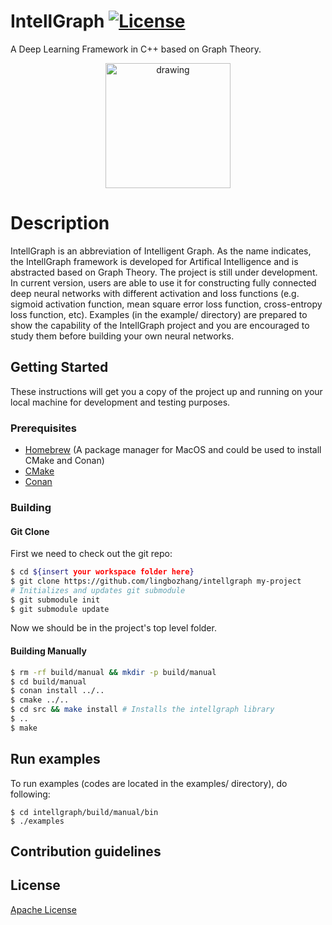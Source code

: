 # IntellGraph [![License](https://img.shields.io/badge/License-Apache%202.0-blue.svg)](https://opensource.org/licenses/Apache-2.0)

A Deep Learning Framework in C++ based on Graph Theory.

<p style="text-align:center;"><img src="doc/incubation.png" alt="drawing"  width="200"/>

# Description
IntellGraph is an abbreviation of Intelligent Graph. As the name indicates, the IntellGraph framework is developed for Artifical Intelligence and is abstracted 
based on Graph Theory. The project is still under development. In current version, users are able to use it for constructing fully connected deep neural networks 
with different activation and loss functions (e.g. sigmoid activation function, mean square error loss function, cross-entropy loss function, etc). Examples 
(in the example/ directory) are prepared to show the capability of the IntellGraph project and you are encouraged to study them before building your own neural 
networks.

## Getting Started

These instructions will get you a copy of the project up and running on your local machine for development and testing purposes.

### Prerequisites
* [Homebrew](https://brew.sh) (A package manager for MacOS and could be used to install CMake and Conan)
* [CMake](https://cmake.org)
* [Conan](https://conan.io)

### Building

#### Git Clone

First we need to check out the git repo:

```bash
$ cd ${insert your workspace folder here}
$ git clone https://github.com/lingbozhang/intellgraph my-project
# Initializes and updates git submodule
$ git submodule init
$ git submodule update
```

Now we should be in the project's top level folder. 

#### Building Manually

```bash
$ rm -rf build/manual && mkdir -p build/manual
$ cd build/manual
$ conan install ../..
$ cmake ../..
$ cd src && make install # Installs the intellgraph library
$ ..
$ make
```
## Run examples
To run examples (codes are located in the examples/ directory), do following:
```
$ cd intellgraph/build/manual/bin
$ ./examples
```

## Contribution guidelines

## License
[Apache License](LICENSE)
